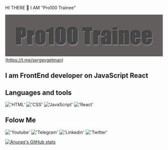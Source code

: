  HI THERE 👋 I AM "Pro100 Trainee"

 !['Header'](https://github.com/SergeyGetman/sergeygetman/blob/main/assets/Screenshot_13.png)
 (https://t.me/sergeygetman)

## I am FrontEnd developer on JavaScript React  

## Languages and tools
!['HTML'](https://img.shields.io/badge/-HTML-090909?style=for-the-badge&logo=HTML)
!['CSS'](https://img.shields.io/badge/-CSS-090909?style=for-the-badge&logo=CSS)
!['JavaScript'](https://img.shields.io/badge/-JavaScript-090909?style=for-the-badge&logo=JavaScript)
!['React'](https://img.shields.io/badge/-React-090909?style=for-the-badge&logo=React)


## Folow Me
!['Youtube'](https://img.shields.io/badge/-Youtube-090909?style=for-the-badge&logo=Youtube)
!['Telegram'](https://img.shields.io/badge/-Telegram-090909?style=for-the-badge&logo=Telegram)
!['Linkedin'](https://img.shields.io/badge/-linkedin-090909?style=for-the-badge&logo=linkedin)
!['Twitter'](https://img.shields.io/badge/-Twitter-090909?style=for-the-badge&logo=Twitter)


[![Anurag's GitHub stats](https://github-readme-stats.vercel.app/api?username=sergeygetman&theme=radical)](https://github.com/anuraghazra/github-readme-stats)


